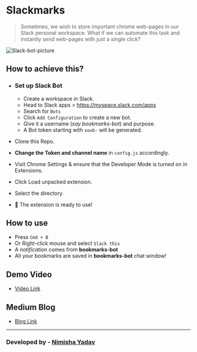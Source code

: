 # Slackmarks
> Sometimes, we wish to store important chrome web-pages in our Slack personal workspace.
> What if we can automate this task and instantly send web-pages with just a single click?

![Slack-bot-picture](https://user-images.githubusercontent.com/73909578/127194979-c812b9ea-87d2-4a6c-bf43-c529820d2c71.png)

## How to achieve this?
- ### Set up Slack Bot
  - Create a workspace in Slack.
  - Head to Slack apps > https://myspace.slack.com/apps
  - Search for `Bots`
  - Click `Add Configuration` to create a new bot.
  - Give it a username (_say bookmarks-bot_) and purpose.
  - A Bot token starting with `xoxb-` will be generated.

 - Clone this Repo.
 -  __Change the Token and channel name__ in `config.js` accordingly.
 - Visit Chrome Settings & ensure that the Developer Mode is turned on in Extensions.
 - Click Load unpacked extension.
 - Select the directory.
 - :tada: The extension is ready to use!

## How to use
- Press `Cmd + B`
- Or Right-click mouse and select `Slack this`
- A _notification_ comes from __bookmarks-bot__ 
- All your bookmarks are saved in __bookmarks-bot__ chat window!

## Demo Video
- [Video Link](https://youtu.be/F6z6cWl5aLY)

## Medium Blog
- [Blog Link](https://nimishayadav.medium.com/slackmarks-7ce688ae9fe0)


<hr>

### Developed by - [Nimisha Yadav](https://www.linkedin.com/in/nimisha-yadav)
